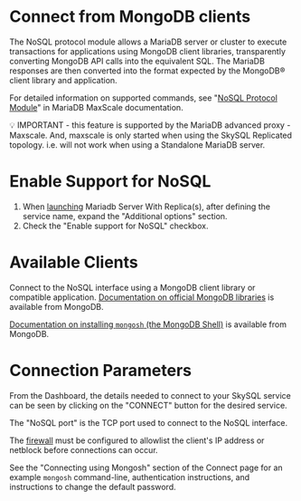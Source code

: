 # Connect from MongoDB clients

The NoSQL protocol module allows a MariaDB server or cluster to execute transactions for applications using MongoDB client libraries, transparently converting MongoDB API calls into the equivalent SQL. The MariaDB responses are then converted into the format expected by the MongoDB® client library and application.

For detailed information on supported commands, see "[NoSQL Protocol Module](https://mariadb.com/kb/en/mariadb-maxscale-2208-nosql-protocol-module/)" in MariaDB MaxScale documentation.

<aside>
💡 IMPORTANT - this feature is supported by the MariaDB advanced proxy - Maxscale.  And, maxscale is only started when using the SkySQL Replicated topology. i.e. will not work when using a Standalone MariaDB server.

</aside>

# Enable Support for NoSQL

1. When [launching](<../Portal features/Launch page.md>) Mariadb Server With Replica(s), after defining the service name, expand the "Additional options" section.
2. Check the "Enable support for NoSQL" checkbox.

# Available Clients

Connect to the NoSQL interface using a MongoDB client library or compatible application. [Documentation on official MongoDB libraries](https://www.mongodb.com/docs/drivers/) is available from MongoDB.

[Documentation on installing `mongosh` (the MongoDB Shell)](https://www.mongodb.com/docs/mongodb-shell/install/) is available from MongoDB.

# Connection Parameters

From the Dashboard, the details needed to connect to your SkySQL service can be seen by clicking on the "CONNECT" button for the desired service.

The "NoSQL port" is the TCP port used to connect to the NoSQL interface.

The [firewall](<../Security/Configuring Firewall.md>) must be configured to allowlist the client's IP address or netblock before connections can occur.

See the "Connecting using Mongosh" section of the Connect page for an example `mongosh` command-line, authentication instructions, and instructions to change the default password.